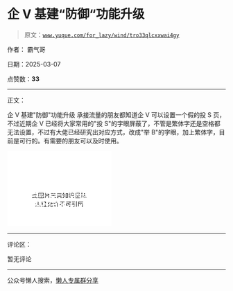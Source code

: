 # 企 V 基建“防御“功能升级

> 原文：[`www.yuque.com/for_lazy/wind/tro33qlcxxwai4gy`](https://www.yuque.com/for_lazy/wind/tro33qlcxxwai4gy)

作者： 霸气哥

日期：2025-03-07

点赞数：**33**

* * *

正文：

企 V 基建"防御"功能升级
承接流量的朋友都知道企 V 可以设置一个假的投 S 页，不过近期企 V 已经将大家常用的"投 S"的字眼屏蔽了，不管是繁体字还是空格都无法设置，不过有大佬已经研究出对应方式，改成"举 B"的字眼，加上繁体字，目前是可行的。有需要的朋友可以及时使用。

![](img/85bb05d02d42dc0ad48406456652660c.png "None")

* * *

评论区：

暂无评论

* * *

公众号懒人搜索，[懒人专属群分享](https://lazybook.fun/#/blog/group)